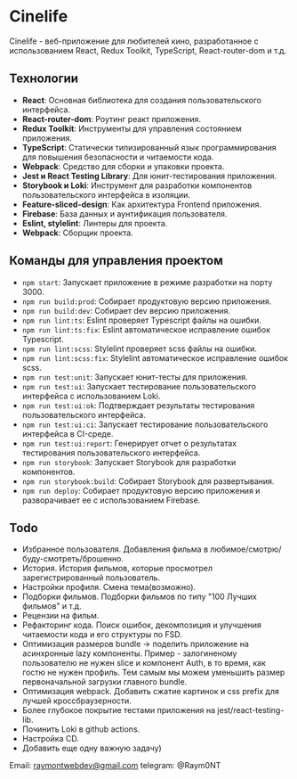 # Cinelife

Cinelife - веб-приложение для любителей кино, разработанное с использованием React, Redux Toolkit, TypeScript, React-router-dom и т.д.

## Технологии

- **React**: Основная библиотека для создания пользовательского интерфейса.
- **React-router-dom**: Роутинг реакт приложения. 
- **Redux Toolkit**: Инструменты для управления состоянием приложения.
- **TypeScript**: Статически типизированный язык программирования для повышения безопасности и читаемости кода.
- **Webpack**: Средство для сборки и упаковки проекта.
- **Jest и React Testing Library**: Для юнит-тестирования приложения.
- **Storybook и Loki**: Инструмент для разработки компонентов пользовательского интерфейса в изоляции.
- **Feature-sliced-design**: Как архитектура Frontend приложения.
- **Firebase**: База данных и аунтификация пользователя.
- **Eslint, stylelint**: Линтеры для проекта.
- **Webpack**: Сборщик проекта.

## Команды для управления проектом

- `npm start`: Запускает приложение в режиме разработки на порту 3000.
- `npm run build:prod`: Собирает продуктовую версию приложения.
- `npm run build:dev`: Собирает dev версию приложения.
- `npm run lint:ts`: Eslint проверяет Typescript файлы на ошибки.
- `npm run lint:ts:fix`: Eslint автоматическое исправление ошибок Typescript.
- `npm run lint:scss`: Stylelint проверяет scss файлы на ошибки.
- `npm run lint:scss:fix`: Stylelint автоматическое исправление ошибок scss.
- `npm run test:unit`: Запускает юнит-тесты для приложения.
- `npm run test:ui`: Запускает тестирование пользовательского интерфейса с использованием Loki.
- `npm run test:ui:ok`: Подтверждает результаты тестирования пользовательского интерфейса.
- `npm run test:ui:ci`: Запускает тестирование пользовательского интерфейса в CI-среде.
- `npm run test:ui:report`: Генерирует отчет о результатах тестирования пользовательского интерфейса.
- `npm run storybook`: Запускает Storybook для разработки компонентов.
- `npm run storybook:build`: Собирает Storybook для развертывания.
- `npm run deploy`: Собирает продуктовую версию приложения и разворачивает ее с использованием Firebase.

## Todo

- Избранное пользователя. Добавления фильма в любимое/смотрю/буду-смотреть/брошенно.
- История. История фильмов, которые просмотрел зарегистрированный пользователь.
- Настройки профиля. Смена тема(возможно).
- Подборки фильмов. Подборки фильмов по типу "100 Лучших фильмов" и т.д.
- Рецензии на фильм.
- Рефакторинг кода. Поиск ошибок, декомпозиция и улучшения читаемости кода и его структуры по FSD.
- Оптимизация размеров bundle -> поделить приложение на асинхронные lazy компоненты.
   Пример - залогиненому пользователю не нужен slice и компонент Auth, в то время, как гостю не нужен профиль.
   Тем самым мы можем уменьшить размер первоначальной загрузки главного bundle.
- Оптимизация webpack. Добавить сжатие картинок и css prefix для лучшей кроссбраузерности.
- Более глубокое покрытие тестами приложения на jest/react-testing-lib.
- Починить Loki в github actions.
- Настройка CD.
- Добавить еще одну важную задачу)

Email: raymontwebdev@gmail.com
telegram: @Raym0NT 

